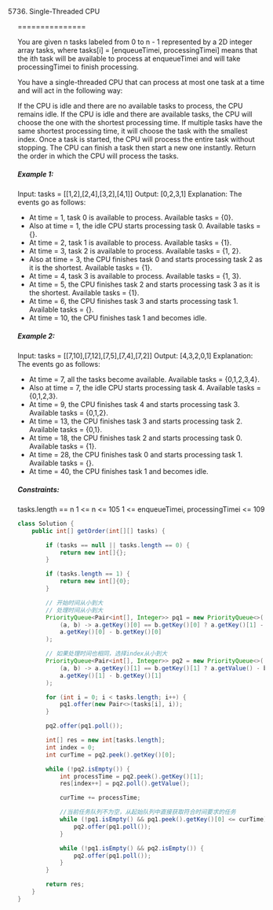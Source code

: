 5736. Single-Threaded CPU

===============

You are given n tasks labeled from 0 to n - 1 represented by a 2D integer array tasks, where tasks[i] = [enqueueTimei, processingTimei] means that the ith task will be available to process at enqueueTimei and will take processingTimei to finish processing.

You have a single-threaded CPU that can process at most one task at a time and will act in the following way:

If the CPU is idle and there are no available tasks to process, the CPU remains idle.
If the CPU is idle and there are available tasks, the CPU will choose the one with the shortest processing time. If multiple tasks have the same shortest processing time, it will choose the task with the smallest index.
Once a task is started, the CPU will process the entire task without stopping.
The CPU can finish a task then start a new one instantly.
Return the order in which the CPU will process the tasks.

##### Example 1:

Input: tasks = [[1,2],[2,4],[3,2],[4,1]]
Output: [0,2,3,1]
Explanation: The events go as follows: 

- At time = 1, task 0 is available to process. Available tasks = {0}.
- Also at time = 1, the idle CPU starts processing task 0. Available tasks = {}.
- At time = 2, task 1 is available to process. Available tasks = {1}.
- At time = 3, task 2 is available to process. Available tasks = {1, 2}.
- Also at time = 3, the CPU finishes task 0 and starts processing task 2 as it is the shortest. Available tasks = {1}.
- At time = 4, task 3 is available to process. Available tasks = {1, 3}.
- At time = 5, the CPU finishes task 2 and starts processing task 3 as it is the shortest. Available tasks = {1}.
- At time = 6, the CPU finishes task 3 and starts processing task 1. Available tasks = {}.
- At time = 10, the CPU finishes task 1 and becomes idle.

##### Example 2:

Input: tasks = [[7,10],[7,12],[7,5],[7,4],[7,2]]
Output: [4,3,2,0,1]
Explanation: The events go as follows:

- At time = 7, all the tasks become available. Available tasks = {0,1,2,3,4}.
- Also at time = 7, the idle CPU starts processing task 4. Available tasks = {0,1,2,3}.
- At time = 9, the CPU finishes task 4 and starts processing task 3. Available tasks = {0,1,2}.
- At time = 13, the CPU finishes task 3 and starts processing task 2. Available tasks = {0,1}.
- At time = 18, the CPU finishes task 2 and starts processing task 0. Available tasks = {1}.
- At time = 28, the CPU finishes task 0 and starts processing task 1. Available tasks = {}.
- At time = 40, the CPU finishes task 1 and becomes idle.

##### Constraints:

tasks.length == n
1 <= n <= 105
1 <= enqueueTimei, processingTimei <= 109

```java
class Solution {
    public int[] getOrder(int[][] tasks) {

        if (tasks == null || tasks.length == 0) {
            return new int[]{};
        }

        if (tasks.length == 1) {
            return new int[]{0};
        }

        // 开始时间从小到大
        // 处理时间从小到大
        PriorityQueue<Pair<int[], Integer>> pq1 = new PriorityQueue<>(
            (a, b) -> a.getKey()[0] == b.getKey()[0] ? a.getKey()[1] - b.getKey()[1] :
            a.getKey()[0] - b.getKey()[0]
        );

        // 如果处理时间也相同，选择index从小到大
        PriorityQueue<Pair<int[], Integer>> pq2 = new PriorityQueue<>(
            (a, b) -> a.getKey()[1] == b.getKey()[1] ? a.getValue() - b.getValue() :
            a.getKey()[1] - b.getKey()[1]
        );

        for (int i = 0; i < tasks.length; i++) {
            pq1.offer(new Pair<>(tasks[i], i));
        }

        pq2.offer(pq1.poll());

        int[] res = new int[tasks.length];
        int index = 0;
        int curTime = pq2.peek().getKey()[0];

        while (!pq2.isEmpty()) {
            int processTime = pq2.peek().getKey()[1];
            res[index++] = pq2.poll().getValue();

            curTime += processTime;

            //当前任务队列不为空，从起始队列中直接获取符合时间要求的任务
            while (!pq1.isEmpty() && pq1.peek().getKey()[0] <= curTime) {
                pq2.offer(pq1.poll());
            }

            while (!pq1.isEmpty() && pq2.isEmpty()) {
                pq2.offer(pq1.poll());
            }
        }

        return res;
    }
}
```

